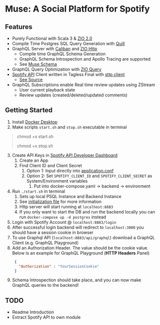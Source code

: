 # Muse: A Social Platform for Spotify

## Features

- Purely Functional with Scala 3 & [ZIO 2.0](https://github.com/zio/zio)
- Compile Time Postgres SQL Query Generation with [Quill](https://github.com/zio/zio-quill)
- GraphQL Server with [Caliban](https://github.com/ghostdogpr/caliban)
  and [ZIO Http](https://github.com/dream11/zio-http)
    - Compile time GraphQL Schema Generation
    - GraphQL Schema Introspection and Apollo Tracing are supported
    - See [Muse Schema](https://github.com/nicoburniske/muse/tree/main/src/main/resources/graphql/schema.graphql)
- GraphQL Query Optimization with [ZIO Query](https://github.com/zio/zio-query)
- [Spotify API](https://developer.spotify.com/documentation/web-api/) Client written in Tagless Final
  with [sttp client](https://github.com/softwaremill/sttp)
    - [See Source](https://github.com/nicoburniske/muse/tree/main/src/main/scala/muse/service/spotify/SpotifyAPI.scala)
- GraphQL Subscriptions enable Real time review updates using ZStream
   - User current playback state
   - Review updates (created/deleted/updated comments)

## Getting Started

1. Install [Docker Desktop](https://www.docker.com/products/docker-desktop/)
2. Make scripts `start.sh` and `stop.sh` executable in terminal

> chmod +x start.sh
>
> chmod +x stop.sh

3. Create API Keys in [Spotify API Developer Dashboard](https://developer.spotify.com/dashboard/login)
    1. Create an App
    2. Find Client ID and Client Secret
        1. Option 1: Input directly
           into [application.conf](https://github.com/nicoburniske/muse/tree/main/src/main/resources/application.conf)
        2. Option 2: Set `SPOTIFY_CLIENT_ID` and `SPOTIFY_CLIENT_SECRET` as System/Environment variables
            1. Put into docker-compose.yaml -> backend -> environment
4. Run `./start.sh` in terminal
    1. Sets up local PSQL Instance and Backend Instance
    2. See [initialization file](https://github.com/nicoburniske/muse/tree/main/src/main/resources/sql/init.sql) for
       more information
    3. Http server will start running at `localhost:8883`
    4. If you only want to start the DB and run the backend locally you can run `docker-compose up -d postgres` instead
5. Login with Spotify Account @ `localhost:8883/login`
6. After successful login backend will redirect to `localhost:3000` you should have a session cookie in browser
7. To use Graphql API (`localhost:8883/api/graphql`) download a GraphQL Client (e.g. GraphQL Playground)
8. Add an Authorization Header. The value should be the cookie value. Below is an example for GraphQL Playground (**HTTP
   Headers** Panel)
   ```json
    {
      "Authorization" : "YourSessionCookie"
    }
   ```
9. Schema Introspection should take place, and you can now make GraphQL queries to the backend!


## TODO
- Readme Introduction
- Extract Spotify API to own module 
